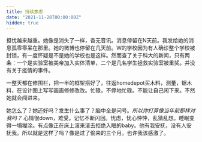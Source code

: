 ```yaml
---
title: 持续焦虑
date: "2021-11-28T00:00:00Z"
hidden: true
---
```


担忧越来越重。她像是消失了一样，杳无音讯。消息停留在N天前。我发给她的消息孤零零呆在那里。她的微博也停留在几天前。W的学校因为有人确诊整个学校被封锁，有一度怀疑是不是她的学校也是这样。然而查了关于科大的新闻，只有两条：一个是实验室被美帝加入实体清单，二个是几名学生拯救实验室被重奖。并没有关于疫情的事件。

一整天都在修围栏，把一半的框架搭好了，往返homedepot买木料，测量，锯木料，在设计图上写写画画修修改改。忙碌，不停地忙碌。不能让自己闲下来。不然她就会闯进来。

她怎么了？她还好吗？发生什么事了？脑中全是问号。_所以你打算像当年前那样对我吗？_ 心情很down，难受。记忆不断闪回。忧虑，忧心忡忡，乱猜乱想。睡眠变得一塌糊涂。有点像正在床上滚来滚去拒绝入眠的baby。他有我安抚，没有人安抚我。所以就是这样了吗？像是过了偷来的三个月。也许我该感激了。
